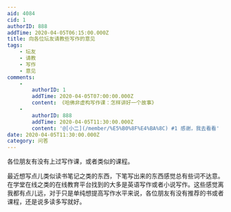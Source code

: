 ```yaml
---
aid: 4084
cid: 1
authorID: 888
addTime: 2020-04-05T06:15:00.000Z
title: 向各位坛友请教些写作的意见
tags:
    - 坛友
    - 请教
    - 写作
    - 意见
comments:
    -
        authorID: 1
        addTime: 2020-04-05T07:00:00.000Z
        content: 《哈佛非虚构写作课：怎样讲好一个故事》
    -
        authorID: 888
        addTime: 2020-04-05T11:30:00.000Z
        content: '@[小二](/member/%E5%B0%8F%E4%BA%8C) #1 感谢，我去看看'
date: 2020-04-05T11:30:00.000Z
category: 问答
---
```


各位朋友有没有上过写作课，或者类似的课程。

最近想写点儿类似读书笔记之类的东西，下笔写出来的东西感觉总有些词不达意。在学堂在线之类的在线教育平台找到的大多是英语写作或者小说写作。这些感觉离我都有点儿远，对于只是单纯想提高写作水平来说，各位朋友有没有推荐的书或者课程，还是说多读多写就好。
